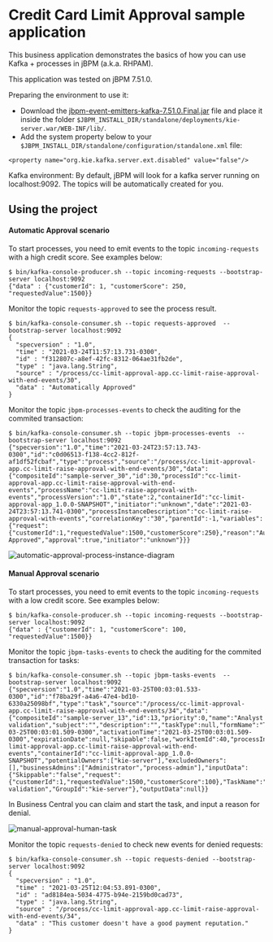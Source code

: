 Credit Card Limit Approval sample application
=======================

This business application demonstrates the basics of how you can use Kafka + processes in jBPM (a.k.a. RHPAM). 

This application was tested on jBPM 7.51.0. 

Preparing the environment to use it:

- Download the [jbpm-event-emitters-kafka-7.51.0.Final.jar](https://search.maven.org/remotecontent?filepath=org/jbpm/jbpm-event-emitters-kafka/7.51.0.Final/jbpm-event-emitters-kafka-7.51.0.Final.jar) file and place it inside the folder `$JBPM_INSTALL_DIR/standalone/deployments/kie-server.war/WEB-INF/lib/`.
- Add the system property below to your `$JBPM_INSTALL_DIR/standalone/configuration/standalone.xml` file: 
```
<property name="org.kie.kafka.server.ext.disabled" value="false"/>
```

Kafka environment:
By default, jBPM will look for a kafka server running on localhost:9092. The topics will be automatically created for you. 

## Using the project

#### Automatic Approval scenario

To start processes, you need to emit events to the topic `incoming-requests` with a high credit score. See examples below:

```
$ bin/kafka-console-producer.sh --topic incoming-requests --bootstrap-server localhost:9092
{"data" : {"customerId": 1, "customerScore": 250, "requestedValue":1500}}
```

Monitor the topic `requests-approved` to see the process result. 
```
$ bin/kafka-console-consumer.sh --topic requests-approved  --bootstrap-server localhost:9092
{
  "specversion" : "1.0",
  "time" : "2021-03-24T11:57:13.731-0300",
  "id" : "f312807c-a8ef-42fc-8312-064ae31fb2de",
  "type" : "java.lang.String",
  "source" : "/process/cc-limit-approval-app.cc-limit-raise-approval-with-end-events/30",
  "data" : "Automatically Approved"
}
```

Monitor the topic `jbpm-processes-events` to check the auditing for the commited transaction:

```
$ bin/kafka-console-consumer.sh --topic jbpm-processes-events  --bootstrap-server localhost:9092
{"specversion":"1.0","time":"2021-03-24T23:57:13.743-0300","id":"c0d06513-f138-4cc2-812f-af1df52fcbaf","type":"process","source":"/process/cc-limit-approval-app.cc-limit-raise-approval-with-end-events/30","data":{"compositeId":"sample-server_30","id":30,"processId":"cc-limit-approval-app.cc-limit-raise-approval-with-end-events","processName":"cc-limit-raise-approval-with-events","processVersion":"1.0","state":2,"containerId":"cc-limit-approval-app_1.0.0-SNAPSHOT","initiator":"unknown","date":"2021-03-24T23:57:13.741-0300","processInstanceDescription":"cc-limit-raise-approval-with-events","correlationKey":"30","parentId":-1,"variables":{"request":{"customerId":1,"requestedValue":1500,"customerScore":250},"reason":"Automatically Approved","approval":true,"initiator":"unknown"}}}
```

![automatic-approval-process-instance-diagram](https://user-images.githubusercontent.com/253186/112412372-2dec2f80-8cfd-11eb-80cb-88f429b88e4f.png)

#### Manual Approval scenario


To start processes, you need to emit events to the topic `incoming-requests` with a low credit score. See examples below:

```
$ bin/kafka-console-producer.sh --topic incoming-requests --bootstrap-server localhost:9092
{"data" : {"customerId": 1, "customerScore": 100, "requestedValue":1500}}
```

Monitor the topic `jbpm-tasks-events` to check the auditing for the commited transaction for tasks:

```
$ bin/kafka-console-consumer.sh --topic jbpm-tasks-events  --bootstrap-server localhost:9092
{"specversion":"1.0","time":"2021-03-25T00:03:01.533-0300","id":"f78ba29f-a4a6-47e4-bd10-6330a25098bf","type":"task","source":"/process/cc-limit-approval-app.cc-limit-raise-approval-with-end-events/34","data":{"compositeId":"sample-server_13","id":13,"priority":0,"name":"Analyst validation","subject":"","description":"","taskType":null,"formName":"Task","status":"Ready","actualOwner":null,"createdBy":null,"createdOn":"2021-03-25T00:03:01.509-0300","activationTime":"2021-03-25T00:03:01.509-0300","expirationDate":null,"skipable":false,"workItemId":40,"processInstanceId":34,"parentId":-1,"processId":"cc-limit-approval-app.cc-limit-raise-approval-with-end-events","containerId":"cc-limit-approval-app_1.0.0-SNAPSHOT","potentialOwners":["kie-server"],"excludedOwners":[],"businessAdmins":["Administrator","process-admin"],"inputData":{"Skippable":"false","request":{"customerId":1,"requestedValue":1500,"customerScore":100},"TaskName":"Task","NodeName":"Analyst validation","GroupId":"kie-server"},"outputData":null}}
```

In Business Central you can claim and start the task, and input a reason for denial.

![manual-approval-human-task](https://user-images.githubusercontent.com/253186/112412813-e3b77e00-8cfd-11eb-8480-9454db4b33cf.png)

Monitor the topic `requests-denied` to check new events for denied requests:

```
$ bin/kafka-console-consumer.sh --topic requests-denied --bootstrap-server localhost:9092
{
  "specversion" : "1.0",
  "time" : "2021-03-25T12:04:53.891-0300",
  "id" : "ad8184ea-5034-4775-b94e-2159bd0cad73",
  "type" : "java.lang.String",
  "source" : "/process/cc-limit-approval-app.cc-limit-raise-approval-with-end-events/34",
  "data" : "This customer doesn't have a good payment reputation."
}
```
